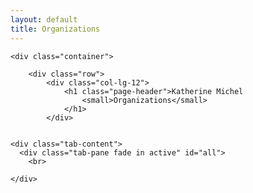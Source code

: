 ```yaml
---
layout: default
title: Organizations
---
```


    <div class="container">

        <div class="row">
            <div class="col-lg-12">
                <h1 class="page-header">Katherine Michel
                    <small>Organizations</small>
                </h1>
            </div>
            

    <div class="tab-content">
      <div class="tab-pane fade in active" id="all">
        <br>    
<center>

</center>
      </div>

    </div>
  </div>
</div>
